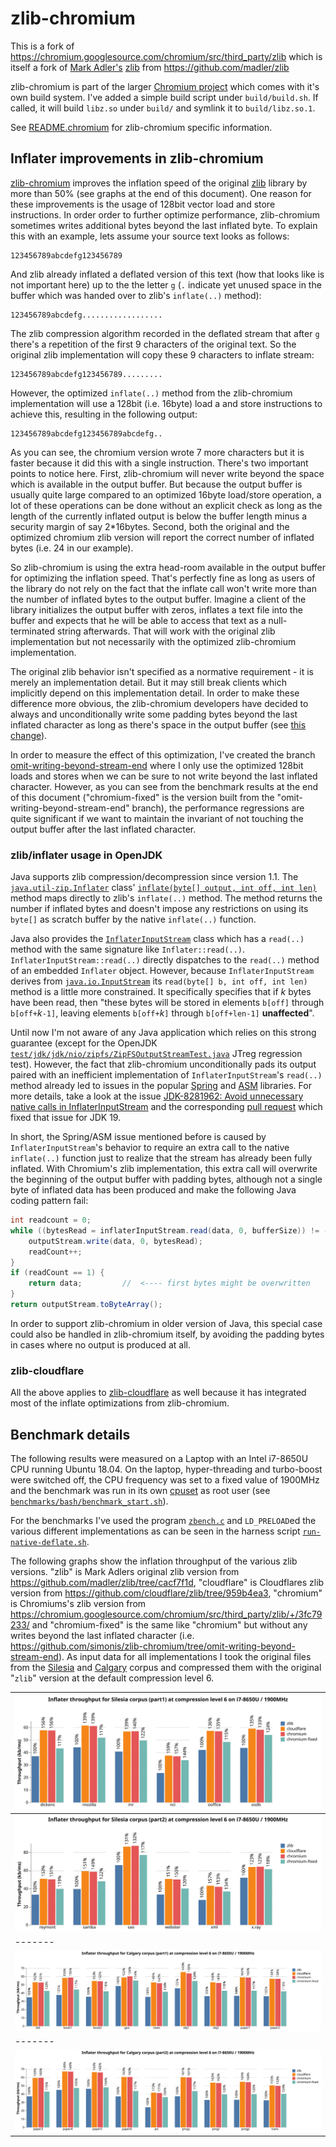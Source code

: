 # zlib-chromium

This is a fork of https://chromium.googlesource.com/chromium/src/third_party/zlib which is itself a fork of [Mark Adler's](http://en.wikipedia.org/wiki/Mark_Adler) [zlib](http://zlib.net/) from https://github.com/madler/zlib

zlib-chromium is part of the larger [Chromium project](https://chromium.googlesource.com/chromium) which comes with it's own build system. I've added a simple build script under `build/build.sh`. If called, it will build `libz.so` under `build/` and symlink it to `build/libz.so.1`.

See [README.chromium](./README.chromium) for zlib-chromium specific information.

## Inflater improvements in zlib-chromium

[zlib-chromium](https://chromium.googlesource.com/chromium/src/third_party/zlib/) improves the inflation speed of the original [zlib](https://github.com/madler/zlib) library by more than 50% (see graphs at the end of this document). One reason for these improvements is the usage of 128bit vector load and store instructions. In order order to further optimize performance, zlib-chromium sometimes writes additional bytes beyond the last inflated byte. To explain this with an example, lets assume your source text looks as follows:
```
123456789abcdefg123456789
```
And zlib already inflated a deflated version of this text (how that looks like is not important here) up to the the letter `g` (`.` indicate yet unused space in the buffer which was handed over to zlib's `inflate(..)` method):
```
123456789abcdefg..................
```
The zlib compression algorithm recorded in the deflated stream that after `g` there's a repetition of the first 9 characters of the original text. So the original zlib implementation will copy these 9 characters to inflate stream:
```
123456789abcdefg123456789.........
```
However, the optimized `inflate(..)` method from the zlib-chromium implementation will use a 128bit (i.e. 16byte) load a and store instructions to achieve this, resulting in the following output:
```
123456789abcdefg123456789abcdefg..
```
As you can see, the chromium version wrote 7 more characters but it is faster because it did this with a single instruction. There's two important points to notice here. First, zlib-chromium will never write beyond the space which is available in the output buffer. But because the output buffer is usually quite large compared to an optimized 16byte load/store operation, a lot of these operations can be done without an explicit check as long as the length of the currently inflated output is below the buffer length minus a security margin of say 2*16bytes. Second, both the original and the optimized chromium zlib version will report the correct number of inflated bytes (i.e. 24 in our example).

So zlib-chromium is using the extra head-room available in the output buffer for optimizing the inflation speed. That's perfectly fine as long as users of the library do not rely on the fact that the inflate call won't write more than the number of inflated bytes to the output buffer. Imagine a client of the library initializes the output buffer with zeros, inflates a text file into the buffer and expects that he will be able to access that text as a null-terminated string afterwards. That will work with the original zlib implementation but not necessarily with the optimized zlib-chromium implementation.

The original zlib behavior isn't specified as a normative requirement - it is merely an implementation detail. But it may still break clients which implicitly depend on this implementation detail. In order to make these difference more obvious, the zlib-chromium developers have decided to always and unconditionally write some padding bytes beyond the last inflated character as long as there's space in the output buffer (see [this change](https://chromium.googlesource.com/chromium/src/third_party/zlib/+/015fb32fd2082e802e4e911129628e201ae7def1%5E%21/#F3)).

In order to measure the effect of this optimization, I've created the branch [omit-writing-beyond-stream-end](https://github.com/simonis/zlib-chromium/tree/omit-writing-beyond-stream-end) where I only use the optimized 128bit loads and stores when we can be sure to not write beyond the last inflated character. However, as you can see from the benchmark results at the end of this document ("chromium-fixed" is the version built from the "omit-writing-beyond-stream-end" branch), the performance regressions are quite significant if we want to maintain the invariant of not touching the output buffer after the last inflated character. 

### zlib/inflater usage in OpenJDK

Java supports zlib compression/decompression since version 1.1. The [`java.util-zip.Inflater`](https://docs.oracle.com/en/java/javase/11/docs/api/java.base/java/util/zip/Inflater.html) class' [`inflate(byte[] output, int off, int len)`](https://docs.oracle.com/en/java/javase/11/docs/api/java.base/java/util/zip/Inflater.html#inflate(byte%5B%5D,int,int)) method maps directly to zlib's `inflate(..)` method. The method returns the number if inflated bytes and doesn't impose any restrictions on using its `byte[]` as scratch buffer by the native `inflate(..)` function.

Java also provides the [`InflaterInputStream`](https://docs.oracle.com/en/java/javase/11/docs/api/java.base/java/util/zip/InflaterInputStream.html) class which has a `read(..)` method with the same signature like `Inflater::read(..)`. `InflaterInputStream::read(..)` directly dispatches to the `read(..)` method of an embedded `Inflater` object. However, because `InflaterInputStream` derives from [`java.io.InputStream`](https://docs.oracle.com/en/java/javase/11/docs/api/java.base/java/io/InputStream.html) its `read(byte[] b, int off, int len)` method is a little more constrained. It specifically specifies that if *k* bytes have been read, then "these bytes will be stored in elements `b[off]` through `b[off+`*k*`-1]`, leaving elements `b[off+`*k*`]` through `b[off+len-1]` **unaffected**".

Until now I'm not aware of any Java application which relies on this strong guarantee (except for the OpenJDK [`test/jdk/jdk/nio/zipfs/ZipFSOutputStreamTest.java`](https://github.com/openjdk/jdk/blob/ff0cb98965a0b6be2f6c399e4645630c10b3466e/test/jdk/jdk/nio/zipfs/ZipFSOutputStreamTest.java) JTreg regression test). However, the fact that zlib-chromium unconditionally pads its output paired with an inefficient implementation of `InflaterInputStream`'s `read(..)` method already led to issues in the popular [Spring](https://github.com/spring-projects/spring-framework/issues/27429) and [ASM](https://gitlab.ow2.org/asm/asm/-/issues/317955) libraries. For more details, take a look at the issue [JDK-8281962: Avoid unnecessary native calls in InflaterInputStream](https://bugs.openjdk.java.net/browse/JDK-8281962) and the corresponding [pull request](https://github.com/openjdk/jdk/pull/7492) which fixed that issue for JDK 19.

In short, the Spring/ASM issue mentioned before is caused by `InflaterInputStream`'s behavior to require an extra call to the native `inflate(..)` function just to realize that the stream has already been fully inflated. With Chromium's zlib implementation, this extra call will overwrite the beginning of the output buffer with padding bytes, although not a single byte of inflated data has been produced and make the following Java coding pattern fail:
```java
int readcount = 0;
while ((bytesRead = inflaterInputStream.read(data, 0, bufferSize)) != -1) {
    outputStream.write(data, 0, bytesRead);
    readCount++;
}
if (readCount == 1) {
    return data;         //  <---- first bytes might be overwritten
}
return outputStream.toByteArray();
```
In order to support zlib-chromium in older version of Java, this special case could also be handled in zlib-chromium itself, by avoiding the padding bytes in cases where no output is produced at all.

### zlib-cloudflare

All the above applies to [zlib-cloudflare](https://github.com/cloudflare/zlib) as well because it has integrated most of the inflate optimizations from zlib-chromium.

## Benchmark details

The following results were measured on a Laptop with an Intel i7-8650U CPU running Ubuntu 18.04. On the laptop, hyper-threading and turbo-boost were switched off, the CPU frequency was set to a fixed value of 1900MHz and the benchmark was run in its own [cpuset](http://manpages.ubuntu.com/manpages/bionic/man1/cset-set.1.html) as root user (see [`benchmarks/bash/benchmark_start.sh`](https://github.com/simonis/zlib-bench/blob/master/benchmarks/bash/benchmark_start.sh)). 

For the benchmarks I've used the program [`zbench.c`](https://github.com/simonis/zlib-bench/blob/master/benchmarks/c/zbench.c) and `LD_PRELOAD`ed the various different implementations as can be seen in the harness script [`run-native-deflate.sh`](https://github.com/simonis/zlib-bench/blob/master/benchmarks/bash/run-native-deflate.sh).

The following graphs show the inflation throughput of the various zlib versions. "zlib" is Mark Adlers original zlib version from https://github.com/madler/zlib/tree/cacf7f1d, "cloudflare" is Cloudflares zlib version from https://github.com/cloudflare/zlib/tree/959b4ea3, "chromium" is Chromiums's zlib version from https://chromium.googlesource.com/chromium/src/third_party/zlib/+/3fc79233/ and "chromium-fixed" is the same like "chromium" but without any writes beyond the last inflated character (i.e. https://github.com/simonis/zlib-chromium/tree/omit-writing-beyond-stream-end). As input data for all implementations I took the original files from the [Silesia](http://www.data-compression.info/Corpora/SilesiaCorpus/index.html) and [Calgary](http://www.data-compression.info/Corpora/CalgaryCorpus/) corpus and compressed them with the original "`zlib`" version at the default compression level 6.

| ![](graphs/i7-8650U-1900MHz-inflate-silesia-2022-02-28/file-inflate-silesia-horizontal-part1.svg) |
|-------|
| ![](graphs/i7-8650U-1900MHz-inflate-silesia-2022-02-28/file-inflate-silesia-horizontal-part2.svg) |
|-------|
| ![](graphs/i7-8650U-1900MHz-inflate-calgary-2022-02-28/file-inflate-calgary-horizontal-part1.svg) |
|-------|
| ![](graphs/i7-8650U-1900MHz-inflate-calgary-2022-02-28/file-inflate-calgary-horizontal-part2.svg) |

